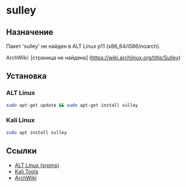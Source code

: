 # sulley

## Назначение

Пакет 'sulley' не найден в ALT Linux p11 (x86_64/i586/noarch).

ArchWiki: [страница не найдена] (https://wiki.archlinux.org/title/Sulley)

## Установка

### ALT Linux
```bash
sudo apt-get update && sudo apt-get install sulley
```

### Kali Linux
```bash
sudo apt install sulley
```

## Ссылки

- [ALT Linux (srpms)](https://packages.altlinux.org/ru/p11/srpms/sulley/)
- [Kali Tools](https://www.kali.org/tools/sulley/)
- [ArchWiki](https://wiki.archlinux.org/title/Sulley)
